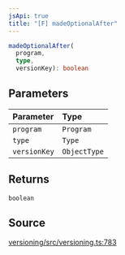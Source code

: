 ```yaml
---
jsApi: true
title: "[F] madeOptionalAfter"
---
```


```ts
madeOptionalAfter(
  program,
  type,
  versionKey): boolean
```

## Parameters

| Parameter    | Type         |
| :----------- | :----------- |
| `program`    | `Program`    |
| `type`       | `Type`       |
| `versionKey` | `ObjectType` |

## Returns

`boolean`

## Source

[versioning/src/versioning.ts:783](https://github.com/markcowl/cadl/blob/1a6d2b70/packages/versioning/src/versioning.ts#L783)
